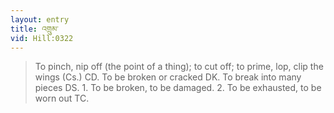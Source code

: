 ```yaml
---
layout: entry
title: འགྲུམ་
vid: Hill:0322
---
```

> To pinch, nip off (the point of a thing); to cut off; to prime, lop, clip the wings (Cs.) CD. To be broken or cracked DK. To break into many pieces DS. 1. To be broken, to be damaged. 2. To be exhausted, to be worn out TC.
